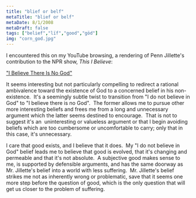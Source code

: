 ```yaml
---
title: "blief or belf"
metaTitle: "blief or belf"
metaDate: 8/1/2008
metaDraft: false
tags: ["belief","lïf","good","göd"]
img: "corn_god.jpg"
---
```


I encountered this on my YouTube browsing, a rendering of Penn Jillette's contribution to the NPR show, _This I Believe_:

["I Believe There Is No God"](http://www.youtube.com/watch?v=U0hJRM8Xzvo)

It seems interesting but not particularly compelling to redirect a rational ambivalence toward the existence of God to a concerned belief in his non-existence.  It's a seemingly subtle twist to transition from "I do not believe in God" to "I believe there is no God".  The former allows me to pursue other more interesting beliefs and frees me from a long and unnecessary argument which the latter seems destined to encourage.  That is not to suggest it's an  uninteresting or valueless argument or that I begin avoiding beliefs which are too cumbersome or uncomfortable to carry; only that in this case, it's unnecessary.

I care that good exists, and I believe that it does.  My "I do not believe in God" belief leads me to believe that good is evolved, that it's changing and permeable and that it's not absolute.  A subjective good makes sense to me, is supported by defensible arguments, and has the same doorway as Mr. Jillette's belief into a world with less suffering.  Mr. Jillette's belief strikes me not as inherently wrong or problematic, save that it seems one more step before the question of good, which is the only question that will get us closer to the problem of suffering.

